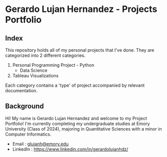 # Gerardo Lujan Hernandez - Projects Portfolio

## Index

This repository holds all of my personal projects that I've done. They are categorized into 2 different categories.

  1. Personal Programming Project
    - Python
      - Data Science
  2. Tableau Visualizations

Each category contains a 'type' of project accompanied by relevant documentation.

## Background

Hi! My name is Gerardo Lujan Hernandez and welcome to my Project Portfolio! I'm currently completing my undergraduate studies at Emory University (Class of 2024), majoring in Quantitative Sciences with a minor in Computer Informatics. 


- Email : glujanh@emory.edu
- LinkedIn : https://www.linkedin.com/in/gerardolujanhdz/

